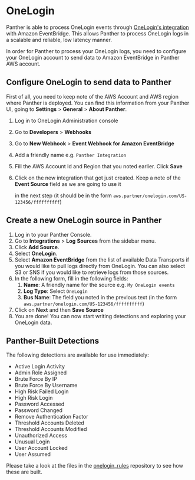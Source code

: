 # OneLogin

Panther is able to process OneLogin events through [OneLogin's integration](https://www.onelogin.com/blog/aws-eventbridge-integration) with Amazon EventBridge. This allows Panther to process OneLogin logs in a scalable and reliable, low latency manner.

In order for Panther to process your OneLogin logs, you need to configure your OneLogin account to send data to Amazon EventBridge in Panther AWS account.

## Configure OneLogin to send data to Panther

First of all, you need to keep note of the AWS Account and AWS region where Panther is deployed. You can find this information from your Panther UI, going to **Settings** > **General** > **About Panther**.

1. Log in to OneLogin Administration console
2. Go to **Developers** > **Webhooks**
3. Go to **New Webhook** > **Event Webhook for Amazon EventBridge**
4. Add a friendly name e.g. `Panther Integration`
5. Fill the AWS Account Id and Region that you noted earlier. Click **Save**
6.  Click on the new integration that got just created. Keep a note of the **Event Source** field as we are going to use it

    in the next step (it should be in the form `aws.partner/onelogin.com/US-123456/ffffffffff`)

## Create a new OneLogin source in Panther

1. Log in to your Panther Console.
2. Go to **Integrations** > **Log** **Sources** from the sidebar menu.
3. Click **Add Source**.
4. Select **OneLogin**.
5. Select **Amazon EventBridge** from the list of available Data Transports if you would like to pull logs directly from OneLogin. You can also select S3 or SNS if you would like to retrieve logs from those sources.
6. In the following form, fill in the following fields:
   1. **Name**: A friendly name for the source e.g. `My OneLogin events`
   2. **Log Type**: Select `OneLogin`
   3. **Bus Name**: The field you noted in the previous text (in the form `aws.partner/onelogin.com/US-123456/ffffffffff`)
7. Click on **Next** and then **Save Source**
8. You are done! You can now start writing detections and exploring your OneLogin data.

## Panther-Built Detections

The following detections are available for use immediately:&#x20;

* Active Login Activity
* Admin Role Assigned
* Brute Force By IP
* Brute Force By Username
* High Risk Failed Login
* High Risk Login
* Password Accessed
* Password Changed
* Remove Authentication Factor
* Threshold Accounts Deleted
* Threshold Accounts Modified
* Unauthorized Access
* Unusual Login
* User Account Locked
* User Assumed

Please take a look at the files in the [onelogin\_rules](https://github.com/panther-labs/panther-analysis/tree/master/onelogin\_rules) repository to see how these are built.&#x20;
